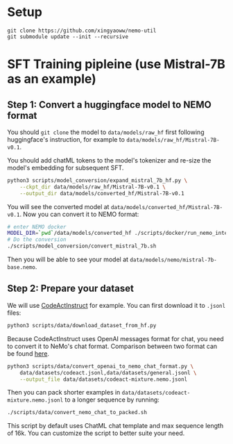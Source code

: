 # Setup

```
git clone https://github.com/xingyaoww/nemo-util
git submodule update --init --recursive
```

# SFT Training pipleine (use Mistral-7B as an example)

## Step 1: Convert a huggingface model to NEMO format

You should `git clone` the model to `data/models/raw_hf` first following huggingface's instruction, for example to `data/models/raw_hf/Mistral-7B-v0.1`.

You should add chatML tokens to the model's tokenizer and re-size the model's embedding for subsequent SFT.

```bash
python3 scripts/model_conversion/expand_mistral_7b_hf.py \
    --ckpt_dir data/models/raw_hf/Mistral-7B-v0.1 \
    --output_dir data/models/converted_hf/Mistral-7B-v0.1
```

You will see the converted model at `data/models/converted_hf/Mistral-7B-v0.1`. Now you can convert it to NEMO format:

```bash
# enter NEMO docker
MODEL_DIR=`pwd`/data/models/converted_hf ./scripts/docker/run_nemo_interactive.sh
# Do the conversion
./scripts/model_conversion/convert_mistral_7b.sh
```

Then you will be able to see your model at `data/models/nemo/mistral-7b-base.nemo`.

## Step 2: Prepare your dataset

We will use [CodeActInstruct](https://huggingface.co/datasets/xingyaoww/code-act) for example. You can first download it to `.jsonl` files:

```bash
python3 scripts/data/download_dataset_from_hf.py
```

Because CodeActInstruct uses OpenAI messages format for chat, you need to convert it to NeMo's chat format. Comparison between two format can be found [here](./scripts/data/convert_openai_to_nemo_chat_format.py).

```bash
python3 scripts/data/convert_openai_to_nemo_chat_format.py \
    data/datasets/codeact.jsonl,data/datasets/general.jsonl \
    --output_file data/datasets/codeact-mixture.nemo.jsonl
```

Then you can pack shorter examples in `data/datasets/codeact-mixture.nemo.jsonl` to a longer sequence by running:

```bash
./scripts/data/convert_nemo_chat_to_packed.sh
```

This script by default uses ChatML chat template and max sequence length of 16k. You can customize the script to better suite your need.


